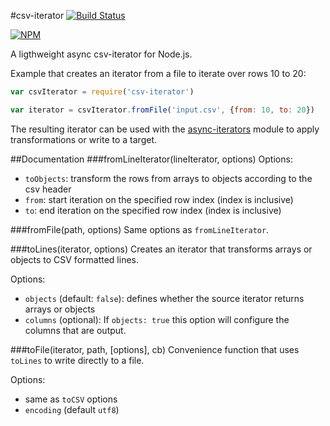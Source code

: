 #csv-iterator
[![Build Status](https://travis-ci.org/mirkokiefer/csv-iterator.png?branch=master)](https://travis-ci.org/mirkokiefer/csv-iterator)

[![NPM](https://nodei.co/npm/csv-iterator.png)](https://nodei.co/npm/csv-iterator/)

A ligthweight async csv-iterator for Node.js.

Example that creates an iterator from a file to iterate over rows 10 to 20:

``` js
var csvIterator = require('csv-iterator')

var iterator = csvIterator.fromFile('input.csv', {from: 10, to: 20})
```

The resulting iterator can be used with the [async-iterators](https://github.com/mirkokiefer/async-iterators) module to apply transformations or write to a target.

##Documentation
###fromLineIterator(lineIterator, options)
Options:

- `toObjects`: transform the rows from arrays to objects according to the csv header
- `from`: start iteration on the specified row index (index is inclusive)
- `to`: end iteration on the specified row index (index is inclusive)

###fromFile(path, options)
Same options as `fromLineIterator`.

###toLines(iterator, options)
Creates an iterator that transforms arrays or objects to CSV formatted lines.

Options:
- `objects` (default: `false`): defines whether the source iterator returns arrays or objects
- `columns` (optional): If `objects: true` this option will configure the columns that are output.

###toFile(iterator, path, [options], cb)
Convenience function that uses `toLines` to write directly to a file.

Options:
- same as `toCSV` options
- `encoding` (default `utf8`)